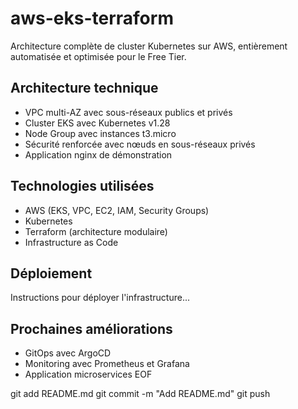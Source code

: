 # aws-eks-terraform
Architecture complète de cluster Kubernetes sur AWS, entièrement automatisée et optimisée pour le Free Tier.

## Architecture technique

- VPC multi-AZ avec sous-réseaux publics et privés
- Cluster EKS avec Kubernetes v1.28
- Node Group avec instances t3.micro
- Sécurité renforcée avec nœuds en sous-réseaux privés
- Application nginx de démonstration

## Technologies utilisées

- AWS (EKS, VPC, EC2, IAM, Security Groups)
- Kubernetes
- Terraform (architecture modulaire)
- Infrastructure as Code

## Déploiement

Instructions pour déployer l'infrastructure...

## Prochaines améliorations

- GitOps avec ArgoCD
- Monitoring avec Prometheus et Grafana
- Application microservices
EOF

git add README.md
git commit -m "Add README.md"
git push
